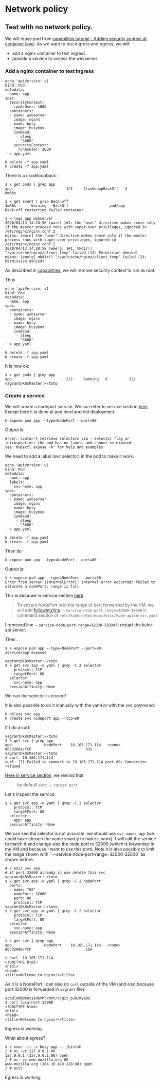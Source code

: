 # Network policy

## Test with no network policy.

We will reuse pod from  [capabilites tutorial - Adding security context at container level](./0-capabilities.md#Adding-security-context-at-container-level).
As we want to test ingress and egress, we will:
- add a nginx container to test ingress.
- provide a service to access the wevserver

### Add a nginx container to test ingress

````buildoutcfg
echo 'apiVersion: v1
kind: Pod
metadata:
  name: app
spec:
  securityContext:
    runAsUser: 1000
  containers:
  - name: webserver
    image: nginx
  - name: busy
    image: busybox
    command:
     - sleep
     - "3600"
    securityContext:
      runAsUser: 2000
' > app.yaml

k delete -f app.yaml
k create -f app.yaml
````

There is a crashloopback :

````buildoutcfg
$ k get pods | grep app
app                         1/2     CrashLoopBackOff   4          8m36s

$ k get event | grep Back-off
3m38s       Warning   BackOff                   pod/app                         Back-off restarting failed container

$ k logs app webserver
2020/04/13 14:28:58 [warn] 1#1: the "user" directive makes sense only if the master process runs with super-user privileges, ignored in /etc/nginx/nginx.conf:2
nginx: [warn] the "user" directive makes sense only if the master process runs with super-user privileges, ignored in /etc/nginx/nginx.conf:2
2020/04/13 14:28:58 [emerg] 1#1: mkdir() "/var/cache/nginx/client_temp" failed (13: Permission denied)
nginx: [emerg] mkdir() "/var/cache/nginx/client_temp" failed (13: Permission denied)
````

As described in [capabilities](./0-capabilities.md), we will remove security context to run as root.

Thus 

````buildoutcfg
echo 'apiVersion: v1
kind: Pod
metadata:
  name: app
spec:
  containers:
  - name: webserver
    image: nginx
  - name: busy
    image: busybox
    command:
     - sleep
     - "3600"
' > app.yaml

k delete -f app.yaml
k create -f app.yaml
````

It is now ok:

````buildoutcfg
$ k get pods | grep app
app                         2/2     Running   0          22s
vagrant@k8sMaster:~/toto
````


### Create a service

We will create a nodeport service.
We can refer to service section [here](../Services/service_deep_dive.md#NodePort).
Except here it is done at pod level and not deployment.

````buildoutcfg
k expose pod app --type=NodePort --port=80
````

Output is

````buildoutcfg
error: couldn't retrieve selectors via --selector flag or introspection: the pod has no labels and cannot be exposed
See 'kubectl expose -h' for help and examples
````

We need to add a label (svc selector) in the pod to make it work.

````buildoutcfg
echo 'apiVersion: v1
kind: Pod
metadata:
  name: app
  labels:
    svc-name: app
spec:
  containers:
  - name: webserver
    image: nginx
  - name: busy
    image: busybox
    command:
     - sleep
     - "3600"
' > app.yaml

k delete -f app.yaml
k create -f app.yaml
````

Then do


````buildoutcfg
k expose pod app --type=NodePort --port=80
````

Output is:

````buildoutcfg
$ k expose pod app --type=NodePort --port=80
Error from server (InternalError): Internal error occurred: failed to allocate a nodePort: range is full
````

This is because in service section [here](../Services/service_deep_dive.md#NodePort).
> To ensure NodePort is in the range of port forwarded by the VM, we will add [following line](http://www.thinkcode.se/blog/2019/02/20/kubernetes-service-node-port-range) `--service-node-port-range=32000-32000` in command section of `/etc/kubernetes/manifests/kube-apiserver.yaml`

I removed line `--service-node-port-range=32000-32000`
It restart the kube-api server.

Then :

````buildoutcfg
$ k expose pod app --type=NodePort --port=80
service/app exposed

vagrant@k8sMaster:~/toto
$ k get svc app -o yaml | grep -C 2 selector
    protocol: TCP
    targetPort: 80
  selector:
    svc-name: app
  sessionAffinity: None
````

We can the selector is reused!

It is also possible to do it manually with the yaml or with the svc command:

````buildoutcfg
k delete svc app
k create svc nodeport app --tcp=80
````

If I do a curl:

````buildoutcfg
vagrant@k8sMaster:~/toto
$ k get svc | grep app
app               NodePort    10.105.171.114   <none>        80:32681/TCP                         33s
vagrant@k8sMaster:~/toto
$ curl  10.105.171.114
curl: (7) Failed to connect to 10.105.171.114 port 80: Connection refused
````

[Here in service section](../Services/service_deep_dive.md#Use-a-different-port), we remind that
> by default `port = target port`

Let's inspect the service:

````buildoutcfg
$ k get svc app -o yaml | grep -C 2 selector
    protocol: TCP
    targetPort: 80
  selector:
    app: app
  sessionAffinity: None
```` 

We can see the selector is not accurate, we should use `svc-name: app` (we could have chosen the name smartly to make it work). 
I will edit the service to match it and change also the node port to 32000 (which is forwarded in my VM and because I want to use this port).
Note it is also possible to limit the range shown with ``--service-node-port-range=32000-32000` as shown before.

````buildoutcfg
# k edit svc app
# if port 32000 already in use delete this svc
vagrant@k8sMaster:~/toto
$ k get svc app -o yaml | grep -C 2 nodePort
  ports:
  - name: "80"
    nodePort: 32000
    port: 80
    protocol: TCP
vagrant@k8sMaster:~/toto
$ k get svc app -o yaml | grep -C 2 selector
    protocol: TCP
    targetPort: 80
  selector:
    svc-name: app
  sessionAffinity: None

$ k get svc | grep app
app               NodePort    10.105.171.114   <none>        80:32000/TCP                         15m

$ curl  10.105.171.114
<!DOCTYPE html>
<html>
<head>
<title>Welcome to nginx!</title>
````

As it is a NodePort I can also do `curl` outside of the VM (and also because port 32000 is forwarded in `vagrant` file):

````buildoutcfg
scoulomb@outsideVM:/mnt/c/git_pub/myk8s
$ curl localhost:32000
<!DOCTYPE html>
<html>
<head>
<title>Welcome to nginx!</title>
````

Ingress is working.

What about egress?

````buildoutcfg
$ k exec -it -c busy app -- /bin/sh
/ # nc -vz 127.0.0.1 80
127.0.0.1 (127.0.0.1:80) open
/ # nc -vz www.mozilla.org 80
www.mozilla.org (104.16.143.228:80) open
/ # exit
````

Egress is working
